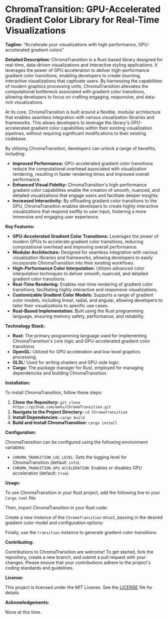 **ChromaTransition: GPU-Accelerated Gradient Color Library for Real-Time Visualizations**
==============================================================

**Tagline:** "Accelerate your visualizations with high-performance, GPU-accelerated gradient colors"

**Detailed Description:**
ChromaTransition is a Rust-based library designed for real-time, data-driven visualizations and interactive styling applications. It leverages the power of GPU acceleration to deliver high-performance gradient color transitions, enabling developers to create stunning, interactive visualizations that captivate users. By harnessing the capabilities of modern graphics processing units, ChromaTransition alleviates the computational bottleneck associated with gradient color transitions, allowing developers to focus on crafting engaging, responsive, and data-rich visualizations.

At its core, ChromaTransition is built around a flexible, modular architecture that enables seamless integration with various visualization libraries and frameworks. This allows developers to leverage the library's GPU-accelerated gradient color capabilities within their existing visualization pipelines, without requiring significant modifications to their existing codebase.

By utilizing ChromaTransition, developers can unlock a range of benefits, including:

* **Improved Performance:** GPU-accelerated gradient color transitions reduce the computational overhead associated with visualization rendering, resulting in faster rendering times and improved overall performance.
* **Enhanced Visual Fidelity:** ChromaTransition's high-performance gradient color capabilities enable the creation of smooth, nuanced, and detailed visualizations that engage users and facilitate deeper insights.
* **Increased Interactivity:** By offloading gradient color transitions to the GPU, ChromaTransition enables developers to create highly interactive visualizations that respond swiftly to user input, fostering a more immersive and engaging user experience.

**Key Features:**

* **GPU-Accelerated Gradient Color Transitions:** Leverages the power of modern GPUs to accelerate gradient color transitions, reducing computational overhead and improving overall performance.
* **Modular Architecture:** Designed for seamless integration with various visualization libraries and frameworks, allowing developers to easily incorporate ChromaTransition into their existing workflows.
* **High-Performance Color Interpolation:** Utilizes advanced color interpolation techniques to deliver smooth, nuanced, and detailed gradient color transitions.
* **Real-Time Rendering:** Enables real-time rendering of gradient color transitions, facilitating highly interactive and responsive visualizations.
* **Customizable Gradient Color Models:** Supports a range of gradient color models, including linear, radial, and angular, allowing developers to tailor their visualizations to specific use cases.
* **Rust-Based Implementation:** Built using the Rust programming language, ensuring memory safety, performance, and reliability.

**Technology Stack:**

* **Rust:** The primary programming language used for implementing ChromaTransition's core logic and GPU-accelerated gradient color transitions.
* **OpenGL:** Utilized for GPU acceleration and low-level graphics processing.
* **GLSL:** Used for writing shaders and GPU-side logic.
* **Cargo:** The package manager for Rust, employed for managing dependencies and building ChromaTransition.

**Installation:**

To install ChromaTransition, follow these steps:

1. **Clone the Repository:** `git clone https://github.com/ewhu/ChromaTransition.git`
2. **Navigate to the Project Directory:** `cd ChromaTransition`
3. **Install Dependencies:** `cargo build`
4. **Build and Install ChromaTransition:** `cargo install`

**Configuration:**

ChromaTransition can be configured using the following environment variables:

* `CHROMA_TRANSITION_LOG_LEVEL`: Sets the logging level for ChromaTransition (default: `info`).
* `CHROMA_TRANSITION_GPU_ACCELERATION`: Enables or disables GPU acceleration (default: `true`).

**Usage:**

To use ChromaTransition in your Rust project, add the following line to your `Cargo.toml` file:

Then, import ChromaTransition in your Rust code:

Create a new instance of the `ChromaTransition` struct, passing in the desired gradient color model and configuration options:

Finally, use the `transition` instance to generate gradient color transitions:

**Contributing:**

Contributions to ChromaTransition are welcome! To get started, fork the repository, create a new branch, and submit a pull request with your changes. Please ensure that your contributions adhere to the project's coding standards and guidelines.

**License:**

This project is licensed under the MIT License. See the [LICENSE](https://github.com/ewhu/ChromaTransition/blob/main/LICENSE) file for details.

**Acknowledgements:**

None at this time.